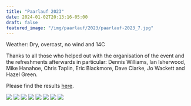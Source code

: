 ```yaml
---
title: "Paarlauf 2023"
date: 2024-01-02T20:13:16-05:00
draft: false
featured_image: "/img/paarlauf/2023/paarlauf-2023_7.jpg"
---
```


Weather: Dry, overcast, no wind and 14C

Thanks to all those who helped out with the organisation of the event and the refreshments afterwards in particular: 
Dennis Williams, Ian Isherwood, Mike Hanahoe, Chris Taplin, Eric Blackmore, Dave Clarke, Jo Wackett and Hazel Green.

Please find the results [here](https://www.lauristonrunners.club/paarlauf/).

![](https://www.lauristonrunners.club/img/paarlauf/2023/paarlauf-2023_1.jpg)
![](https://www.lauristonrunners.club/img/paarlauf/2023/paarlauf-2023_2.jpg)
![](https://www.lauristonrunners.club/img/paarlauf/2023/paarlauf-2023_3.jpg)
![](https://www.lauristonrunners.club/img/paarlauf/2023/paarlauf-2023_4.jpg)
![](https://www.lauristonrunners.club/img/paarlauf/2023/paarlauf-2023_5.jpg)
![](https://www.lauristonrunners.club/img/paarlauf/2023/paarlauf-2023_6.jpg)
![](https://www.lauristonrunners.club/img/paarlauf/2023/paarlauf-2023_8.jpg)
![](https://www.lauristonrunners.club/img/paarlauf/2023/paarlauf-2023_9.jpg)
